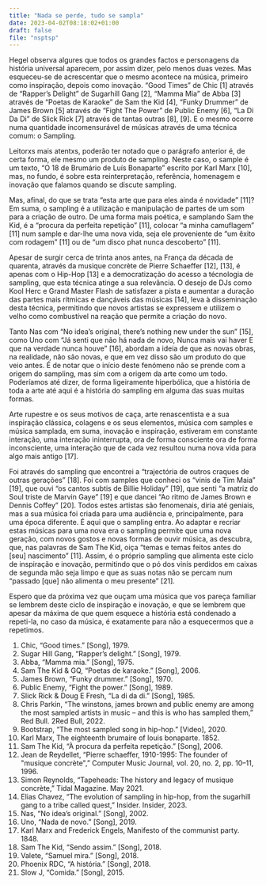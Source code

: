 ```yaml
---
title: "Nada se perde, tudo se sampla"
date: 2023-04-02T08:18:02+01:00
draft: false
file: "nsptsp"
---
```




Hegel observa algures que todos os grandes factos e personagens da história universal aparecem, por assim dizer, pelo menos duas vezes. Mas esqueceu-se de acrescentar que o mesmo acontece na música, primeiro como inspiração, depois como inovação. “Good Times” de Chic [1] através de “Rapper’s Delight” de Sugarhill Gang [2], “Mamma Mia” de Abba [3] através de “Poetas de Karaoke” de Sam the Kid [4], “Funky Drummer” de James Brown [5] através de “Fight The Power” de Public Enemy [6], “La Di Da Di” de Slick Rick [7] através de tantas outras [8], [9]. E o mesmo ocorre numa quantidade incomensurável de músicas através de uma técnica comum: o Sampling.

Leitorxs mais atentxs, poderão ter notado que o parágrafo anterior é, de certa forma, ele mesmo um produto de sampling. Neste caso, o sample é um texto, “O 18 de Brumário de Luís Bonaparte” escrito por Karl Marx [10], mas, no fundo, é sobre esta reinterpretação, referência, homenagem e inovação que falamos quando se discute sampling.

Mas, afinal, do que se trata “esta arte que para eles ainda é novidade” [11]? Em suma, o sampling é a utilização e manipulação de partes de um som para a criação de outro. De uma forma mais poética, e samplando Sam the Kid, é a “procura da perfeita repetição” [11], colocar “a minha camuflagem” [11] num sample e dar-lhe uma nova vida, seja ele proveniente de “um êxito com rodagem” [11] ou de “um disco phat nunca descoberto” [11].

Apesar de surgir cerca de trinta anos antes, na França da década de quarenta, através da musique concrète de Pierre Schaeffer [12], [13], é apenas com o Hip-Hop [13] e a democratização do acesso a técnologia de sampling, que esta técnica atinge a sua relevância. O desejo de DJs como Kool Herc e Grand Master Flash de satisfazer a pista e aumentar a duração das partes mais rítmicas e dançáveis das músicas [14], leva à disseminação desta técnica, permitindo que novos artistas se expressem e utilizem o velho como combustível na reação que permite a criação do novo.

Tanto Nas com “No idea’s original, there’s nothing new under the sun” [15], como Uno com “Já senti que não há nada de novo, Nunca mais vai haver E que na verdade nunca houve” [16], abordam a ideia de que as novas obras, na realidade, não são novas, e que em vez disso são um produto do que veio antes. É de notar que o início deste fenómeno não se prende com a origem do sampling, mas sim com a origem da arte como um todo. Poderíamos até dizer, de forma ligeiramente hiperbólica, que a história de toda a arte até aqui é a história do sampling em alguma das suas muitas formas.

Arte rupestre e os seus motivos de caça, arte renascentista e a sua inspiração clássica, colagens e os seus elementos, música com samples e música samplada, em suma, inovação e inspiração, estiveram em constante interação, uma interação ininterrupta, ora de forma consciente ora de forma inconsciente, uma interação que de cada vez resultou numa nova vida para algo mais antigo [17].

Foi através do sampling que encontrei a “trajectória de outros craques de outras gerações” [18]. Foi com samples que conheci os “vinis de Tim Maia” [19], que ouvi “os cantos subtis de Billie Holiday” [19], que senti “a matriz do Soul triste de Marvin Gaye” [19] e que dancei “Ao ritmo de James Brown e Dennis Coffey” [20]. Todos estes artistas são fenomenais, diria até geniais, mas a sua música foi criada para uma audiência e, principalmente, para uma época diferente. É aqui que o sampling entra. Ao adaptar e recriar estas músicas para uma nova era o sampling permite que uma nova geração, com novos gostos e novas formas de ouvir música, as descubra, que, nas palavras de Sam The Kid, oiça “temas e temas feitos antes do [seu] nascimento” [11]. Assim, é o próprio sampling que alimenta este ciclo de inspiração e inovação, permitindo que o pó dos vinís perdidos em caixas de segunda mão seja limpo e que as suas notas não se percam num “passado [que] não alimenta o meu presente” [21].

Espero que da próxima vez que ouçam uma música que vos pareça familiar se lembrem deste ciclo de inspiração e inovação, e que se lembrem que apesar da máxima de que quem esquece a história está condenado a repeti-la, no caso da música, é exatamente para não a esquecermos que a repetimos.

1. Chic, “Good times.” [Song], 1979.
2. Sugar Hill Gang, “Rapper’s delight.” [Song], 1979.
3. Abba, “Mamma mia.” [Song], 1975.
4. Sam The Kid & GQ, “Poetas de karaoke.” [Song], 2006.
5. James Brown, “Funky drummer.” [Song], 1970.
6. Public Enemy, “Fight the power.” [Song], 1989.
7. Slick Rick & Doug E Fresh, “La di da di.” [Song], 1985.
8. Chris Parkin, “The winstons, james brown and public enemy are among the
most sampled artists in music – and this is who has sampled them,” Red Bull.
2Red Bull, 2022.
9. Bootstrap, “The most sampled song in hip-hop.” [Video], 2020.
10. Karl Marx, The eighteenth brumaire of louis bonaparte. 1852.
11. Sam The Kid, “À procura da perfeita repetição.” [Song], 2006.
12. Jean de Reydellet, “Pierre schaeffer, 1910-1995: The founder of "musique
concrète",” Computer Music Journal, vol. 20, no. 2, pp. 10–11, 1996.
13. Simon Reynolds, “Tapeheads: The history and legacy of musique concrète,”
Tidal Magazine. May 2021.
14. Elias Chavez, “The evolution of sampling in hip-hop, from the sugarhill
gang to a tribe called quest,” Insider. Insider, 2023.
15. Nas, “No idea’s original.” [Song], 2002.
16. Uno, “Nada de novo.” [Song], 2019.
17. Karl Marx and Frederick Engels, Manifesto of the communist party. 1848.
18. Sam The Kid, “Sendo assim.” [Song], 2018.
19. Valete, “Samuel mira.” [Song], 2018.
20. Phoenix RDC, “A história.” [Song], 2018.
21. Slow J, “Comida.” [Song], 2015.
